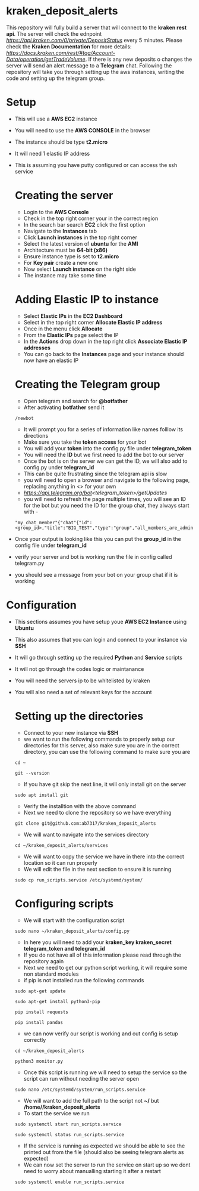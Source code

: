 # kraken_deposit_alerts
This repository will fully build a server that will connect to the **kraken rest api**. The server will check the ednpoint *https://api.kraken.com/0/private/DepositStatus* every 5 minutes. Please check the **Kraken Documentation** for more details: *https://docs.kraken.com/rest/#tag/Account-Data/operation/getTradeVolume*. If there is any new deposits o changes the server will send an alert message to a **Telegram** chat. Following the repository will take you through setting up the aws instances, writing the code and setting up the telegram group.

# Setup
- This will use a **AWS EC2** instance
- You will need to use the **AWS CONSOLE** in the browser
- The instance should be type **t2.micro**
- It will need 1 elastic IP address
- This is assuming you have putty configured or can access the ssh service
  
  # Creating the server
  - Login to the **AWS Console**
  - Check in the top right corner your in the correct region
  - In the search bar search **EC2** click the first option
  - Navigate to the **Instances** tab
  - Click **Launch instances** in the top right corner
  - Select the latest version of **ubuntu** for the **AMI**
  - Architecture must be **64-bit (x86)**
  - Ensure instance type is set to **t2.micro**
  - For **Key pair** create a new one
  - Now select **Launch instance** on the right side
  - The instance may take some time
  
  # Adding Elastic IP to instance
  - Select **Elastic IPs** in the **EC2 Dashboard**
  - Select in the top right corner **Allocate Elastic IP address**
  - Once in the menu click **Allocate**
  - From the **Elastic IPs** page select the IP
  - In the **Actions** drop down in the top right click **Associate Elastic IP addresses**
  - You can go back to the **Instances** page and your instance should now have an elastic IP

  # Creating the Telegram group
  - Open telegram and search for **@botfather**
  - After activating **botfather** send it
  ```
  /newbot
  ```
  - It will prompt you for a series of information like names folllow its directions
  - Make sure you take the **token access** for your bot
  - You will add your **token** into the config.py file under **telegram_token**
  - You will need the **ID** but we first need to add the bot to our server
  - Once the bot is on the server we can get the ID, we will also add to config.py under **telegram_id**
  - This can be quite frustrating since the telegram api is slow
  - you will need to open a browser and navigate to the following page, replacing anything in <> for your own
  - *https://api.telegram.org/bot<telegram_token>/getUpdates*
  - you will need to refresh the page multiple times, you will see an ID for the bot but you need the ID for the group chat, they always start with -
  ```
  "my_chat_member"{"chat"{"id":<group_id>,"title":"BIG_TEST","type":"group","all_members_are_administrators":true}
  ```
- Once your output is looking like this you can put the **group_id** in the config file under **telegram_id**
- verify your server and bot is working run the file in config called telegram.py
- you should see a message from your bot on your group chat if it is working

# Configuration
- This sections assumes you have setup youe **AWS EC2 Instance** using **Ubuntu**
- This also assumes that you can login and connect to your instance via **SSH**
- It will go through setting up the required **Python** and **Service** scripts
- It will not go through the codes logic or maintanance
- You will need the servers ip to be whitelisted by kraken
- You will also need a set of relevant keys for the account

  # Setting up the directories
  - Connect to your new instance via **SSH**
  - we want to run the following commands to properly setup our directories for this server, also make sure you are in the correct directory, you can use the following command to make sure you are
  ```
  cd ~
  ```
  ```
  git --version
  ```
  - If you have git skip the next line, it will only install git on the server
  ```
  sudo apt install git
  ```
  - Verify the installtion with the above command
  - Next we need to clone the repository so we have everything
  ```
  git clone git@github.com:ab7317/kraken_deposit_alerts
  ```
  - We will want to navigate into the services directory
  ```
  cd ~/kraken_deposit_alerts/services
  ```
  - We will want to copy the service we have in there into the correct location so it can run properly
  - We will edit the file in the next section to ensure it is running
  ```
  sudo cp run_scripts.service /etc/systemd/system/
  ```

  # Configuring scripts
  - We will start with the configuration script
  ```
  sudo nano ~/kraken_deposit_alerts/config.py
  ```
  - In here you will need to add your **kraken_key kraken_secret telegram_token and telegram_id**
  - If you do not have all of this information please read through the repository again
  - Next we need to get our python script working, it will require some non standard modules
  - if pip is not installed run the following commands
  ```
  sudo apt-get update
  ```
  ```
  sudo apt-get install python3-pip
  ```
  ```
  pip install requests
  ```
  ```
  pip install pandas
  ```
  - we can now verify our script is working and out config is setup correctly
  ```
  cd ~/kraken_deposit_alerts
  ```
  ```
  python3 monitor.py
  ```
  - Once this script is running we will need to setup the service so the script can run without needing the server open
  ```
  sudo nano /etc/systemd/system/run_scripts.service
  ```
  - We will want to add the full path to the script not **~/** but **/home/<username>/kraken_deposit_alerts**
  - To start the service we run
  ```
  sudo systemctl start run_scripts.service
  ```
  ```
  sudo systemctl status run_scripts.service
  ```
  - If the service is running as expected we should be able to see the printed out from the file (should also be seeing telegram alerts as expected)
  - We can now set the server to run the service on start up so we dont need to worry about manualling starting it after a restart
  ```
  sudo systemctl enable run_scripts.service
  ```
